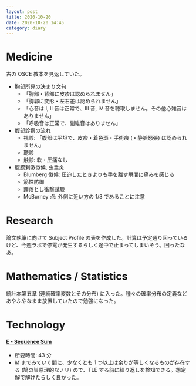 ```yaml
---
layout: post
title: 2020-10-20
date: 2020-10-20 14:45
category: diary
---
```


# Medicine
古の OSCE 教本を見返していた。
- 胸部所見の決まり文句
  - 「胸部・背部に皮疹は認められません」
  - 「胸郭に変形・左右差は認められません」
  - 「心音は I, II 音は正常で、III 音, IV 音を聴取しません。その他心雑音はありません」
  - 「呼吸音は正常で、副雑音はありません」
- 腹部診察の流れ
  - 視診: 「腹部は平坦で、皮疹・着色斑・手術痕 (・静脈怒張) は認められません」
  - 聴診
  - 触診: 軟・圧痛なし
- 腹膜刺激徴候, 虫垂炎
  - Blumberg 徴候: 圧迫したときよりも手を離す瞬間に痛みを感じる
  - 筋性防御
  - 踵落とし衝撃試験
  - McBurney 点: 外側に近い方の 1/3 であることに注意

# Research
論文執筆に向けて Subject Profile の表を作成した。計算は予定通り回っているけど、今週ラボで停電が発生するらしく途中で止まってしまいそう。困ったなあ。

# Mathematics / Statistics
統計本第五章 (連続確率変数とその分布) に入った。種々の確率分布の定義などあやふやなまま放置していたので勉強になった。

# Technology

#### [E - Sequence Sum](https://atcoder.jp/contests/abc179/tasks/abc179_e)
- 所要時間: 43 分
- $M$ までみていく間に、少なくとも 1 つ以上は余りが等しくなるものが存在する (鳩の巣原理的なノリ) ので、TLE する前に繰り返しを検知できる。想定解で解けたらしく良かった。